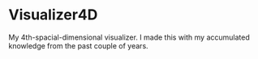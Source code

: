 # Visualizer4D

My 4th-spacial-dimensional visualizer.
I made this with my accumulated knowledge from the past couple of years.
